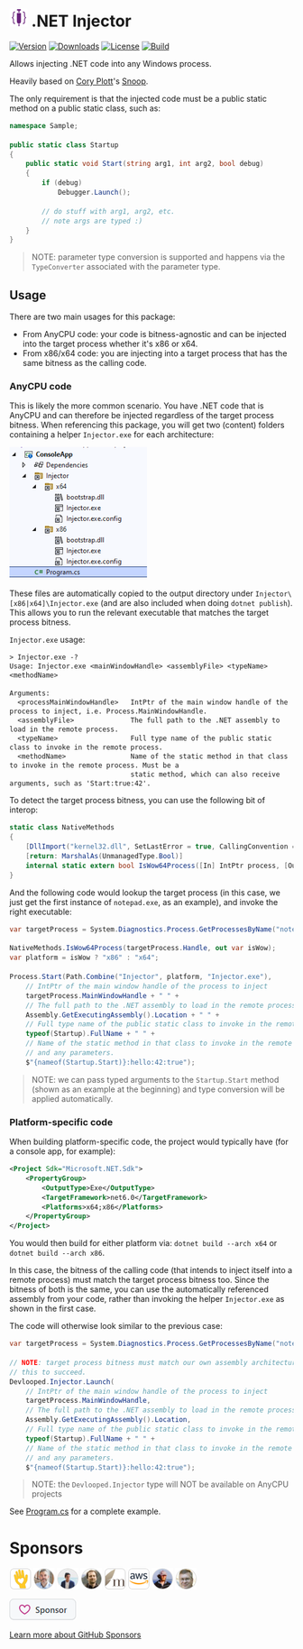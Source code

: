 ![Icon](https://raw.githubusercontent.com/devlooped/Injector/main/assets/img/icon-32.png) .NET Injector
============

[![Version](https://img.shields.io/nuget/vpre/Devlooped.Injector.svg)](https://www.nuget.org/packages/Devlooped.Injector)
[![Downloads](https://img.shields.io/nuget/dt/Devlooped.Injector.svg)](https://www.nuget.org/packages/Devlooped.Injector)
[![License](https://img.shields.io/github/license/devlooped/Injector.svg?color=blue)](https://github.com//devlooped/Injector/blob/main/license.txt)
[![Build](https://github.com/devlooped/Injector/workflows/build/badge.svg?branch=main)](https://github.com/devlooped/Injector/actions)

<!-- #content -->
Allows injecting .NET code into any Windows process.

Heavily based on [Cory Plott](http://www.cplotts.com)'s [Snoop](https://github.com/cplotts/snoopwpf).

The only requirement is that the injected code must be a public static method on a public static 
class, such as:

```csharp
namespace Sample;

public static class Startup
{
    public static void Start(string arg1, int arg2, bool debug)
    {
        if (debug)
            Debugger.Launch();

        // do stuff with arg1, arg2, etc.
        // note args are typed :)
    }
}
```

> NOTE: parameter type conversion is supported and happens via the `TypeConverter` associated with the 
parameter type.


## Usage

There are two main usages for this package:

* From AnyCPU code: your code is bitness-agnostic and can be injected into 
  the target process whether it's x86 or x64.
* From x86/x64 code: you are injecting into a target process that has the same 
  bitness as the calling code. 

### AnyCPU code

This is likely the more common scenario. You have .NET code that is AnyCPU and can 
therefore be injected regardless of the target process bitness. When referencing this 
package, you will get two (content) folders containing a helper `Injector.exe` for each architecture:

![Screenshot](https://raw.githubusercontent.com/devlooped/Injector/main/assets/img/content-files.png)

These files are automatically copied to the output directory under `Injector\[x86|x64]\Injector.exe` 
(and are also included when doing `dotnet publish`). This allows you to run the relevant executable 
that matches the target process bitness. 

`Injector.exe` usage:

```
> Injector.exe -?
Usage: Injector.exe <mainWindowHandle> <assemblyFile> <typeName> <methodName>

Arguments:
  <processMainWindowHandle>   IntPtr of the main window handle of the process to inject, i.e. Process.MainWindowHandle.
  <assemblyFile>              The full path to the .NET assembly to load in the remote process.
  <typeName>                  Full type name of the public static class to invoke in the remote process.
  <methodName>                Name of the static method in that class to invoke in the remote process. Must be a
                              static method, which can also receive arguments, such as 'Start:true:42'.
```

To detect the target process bitness, you can use the following bit of interop:

```csharp
static class NativeMethods
{
    [DllImport("kernel32.dll", SetLastError = true, CallingConvention = CallingConvention.Winapi)]
    [return: MarshalAs(UnmanagedType.Bool)]
    internal static extern bool IsWow64Process([In] IntPtr process, [Out] out bool wow64Process);
}
```

And the following code would lookup the target process (in this case, we just get the first instance 
of `notepad.exe`, as an example), and invoke the right executable:

```csharp
var targetProcess = System.Diagnostics.Process.GetProcessesByName("notepad.exe")[0];

NativeMethods.IsWow64Process(targetProcess.Handle, out var isWow);
var platform = isWow ? "x86" : "x64";

Process.Start(Path.Combine("Injector", platform, "Injector.exe"),
    // IntPtr of the main window handle of the process to inject
    targetProcess.MainWindowHandle + " " +
    // The full path to the .NET assembly to load in the remote process
    Assembly.GetExecutingAssembly().Location + " " +
    // Full type name of the public static class to invoke in the remote process
    typeof(Startup).FullName + " " +
    // Name of the static method in that class to invoke in the remote process, 
    // and any parameters.
    $"{nameof(Startup.Start)}:hello:42:true");
```

> NOTE: we can pass typed arguments to the `Startup.Start` method (shown as an example 
> at the beginning) and type conversion will be applied automatically.


### Platform-specific code

When building platform-specific code, the project would typically have (for a console app, for example):

```xml
<Project Sdk="Microsoft.NET.Sdk">
	<PropertyGroup>
		<OutputType>Exe</OutputType>
		<TargetFramework>net6.0</TargetFramework>
		<Platforms>x64;x86</Platforms>
	</PropertyGroup>
</Project>
```

You would then build for either platform via: `dotnet build --arch x64` or `dotnet build --arch x86`.  

In this case, the bitness of the calling code (that intends to inject itself into a remote process) 
must match the target process bitness too. Since the bitness of both is the same, you can use the 
automatically referenced assembly from your code, rather than invoking the helper `Injector.exe` 
as shown in the first case.

The code will otherwise look similar to the previous case:


```csharp
var targetProcess = System.Diagnostics.Process.GetProcessesByName("notepad.exe")[0];

// NOTE: target process bitness must match our own assembly architecture for 
// this to succeed.
Devlooped.Injector.Launch(
    // IntPtr of the main window handle of the process to inject
    targetProcess.MainWindowHandle,
    // The full path to the .NET assembly to load in the remote process
    Assembly.GetExecutingAssembly().Location,
    // Full type name of the public static class to invoke in the remote process
    typeof(Startup).FullName + " " +
    // Name of the static method in that class to invoke in the remote process, 
    // and any parameters.
    $"{nameof(Startup.Start)}:hello:42:true");
```

> NOTE: the `Devlooped.Injector` type will NOT be available on AnyCPU projects


See [Program.cs](src/Sample/Program.cs) for a complete example.


<!-- include https://github.com/devlooped/sponsors/raw/main/footer.md -->
# Sponsors 

<!-- sponsors.md -->
[![Clarius Org](https://raw.githubusercontent.com/devlooped/sponsors/main/.github/avatars/clarius.png "Clarius Org")](https://github.com/clarius)
[![Christian Findlay](https://raw.githubusercontent.com/devlooped/sponsors/main/.github/avatars/MelbourneDeveloper.png "Christian Findlay")](https://github.com/MelbourneDeveloper)
[![C. Augusto Proiete](https://raw.githubusercontent.com/devlooped/sponsors/main/.github/avatars/augustoproiete.png "C. Augusto Proiete")](https://github.com/augustoproiete)
[![Kirill Osenkov](https://raw.githubusercontent.com/devlooped/sponsors/main/.github/avatars/KirillOsenkov.png "Kirill Osenkov")](https://github.com/KirillOsenkov)
[![MFB Technologies, Inc.](https://raw.githubusercontent.com/devlooped/sponsors/main/.github/avatars/MFB-Technologies-Inc.png "MFB Technologies, Inc.")](https://github.com/MFB-Technologies-Inc)
[![Amazon Web Services](https://raw.githubusercontent.com/devlooped/sponsors/main/.github/avatars/aws.png "Amazon Web Services")](https://github.com/aws)
[![SandRock](https://raw.githubusercontent.com/devlooped/sponsors/main/.github/avatars/sandrock.png "SandRock")](https://github.com/sandrock)
[![David Pallmann](https://raw.githubusercontent.com/devlooped/sponsors/main/.github/avatars/davidpallmann.png "David Pallmann")](https://github.com/davidpallmann)


<!-- sponsors.md -->

[![Sponsor this project](https://raw.githubusercontent.com/devlooped/sponsors/main/sponsor.png "Sponsor this project")](https://github.com/sponsors/devlooped)
&nbsp;

[Learn more about GitHub Sponsors](https://github.com/sponsors)

<!-- https://github.com/devlooped/sponsors/raw/main/footer.md -->
